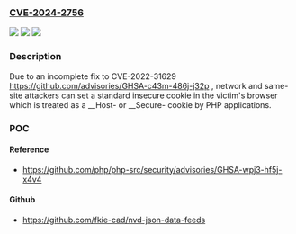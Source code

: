 ### [CVE-2024-2756](https://cve.mitre.org/cgi-bin/cvename.cgi?name=CVE-2024-2756)
![](https://img.shields.io/static/v1?label=Product&message=PHP&color=blue)
![](https://img.shields.io/static/v1?label=Version&message=n%2Fa&color=blue)
![](https://img.shields.io/static/v1?label=Vulnerability&message=CWE-20%20Improper%20Input%20Validation&color=brighgreen)

### Description

Due to an incomplete fix to  CVE-2022-31629 https://github.com/advisories/GHSA-c43m-486j-j32p , network and same-site attackers can set a standard insecure cookie in the victim's browser which is treated as a __Host- or __Secure- cookie by PHP applications. 

### POC

#### Reference
- https://github.com/php/php-src/security/advisories/GHSA-wpj3-hf5j-x4v4

#### Github
- https://github.com/fkie-cad/nvd-json-data-feeds

